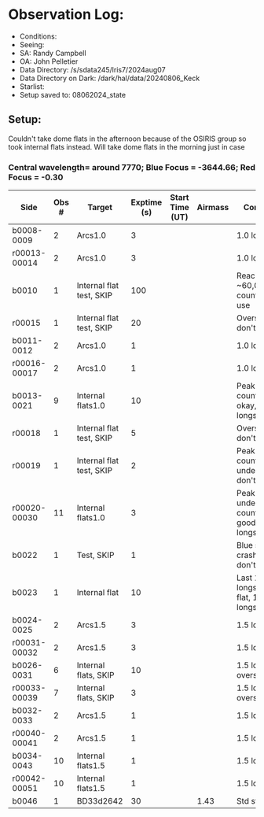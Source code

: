 # Observation Log:

* Conditions: 
* Seeing: 
* SA: Randy Campbell
* OA: John Pelletier
* Data Directory: /s/sdata245/lris7/2024aug07
* Data Directory on Dark: /dark/hal/data/20240806_Keck
* Starlist: 
* Setup saved to: 08062024_state

## Setup: 
Couldn't take dome flats in the afternoon because of the OSIRIS group so took internal flats instead. Will take dome flats in the morning just in case
    
### Central wavelength= around 7770; Blue Focus = -3644.66; Red Focus = -0.30

| Side | Obs #     | Target    | Exptime (s) | Start Time (UT) | Airmass | Comments                                                   |
|------|-----------|-----------|-------------|-----------------|---------|------------------------------------------------------------|
|b0008-0009|2|Arcs1.0        |3| ||1.0 longslit|
|r00013-00014|2|Arcs1.0        |3| ||1.0 longslit|
|b0010|1|Internal flat test, SKIP        |100| ||Reached max ~60,000 counts, don't use|
|r00015|1|Internal flat test, SKIP       |20| ||Oversaturated, don't use|
|b0011-0012|2|Arcs1.0        |1| ||1.0 longslit|
|r00016-00017|2|Arcs1.0        |1| ||1.0 longslit|
|b0013-0021|9|Internal flats1.0        |10| ||Peak ~8,000 counts, looks okay, 1.0 longslit|
|r00018|1|Internal flat test, SKIP        |5| ||Oversaturated, don't use|
|r00019|1|Internal flat test, SKIP        |2| ||Peak ~30,000 counts, a bit underexposed, don't use|
|r00020-00030|11|Internal flats1.0        |3| ||Peak a bit under 60,000 counts, looks good! 1.0 longslit|
|b0022|1|Test, SKIP        |1| ||Blue side crashed, test, don't use|
|b0023|1|Internal flat        |10| ||Last 1.0 longslit blue flat, 1.0 longslit|
|b0024-0025|2|Arcs1.5        |3| ||1.5 longslit|
|r00031-00032|2|Arcs1.5        |3| ||1.5 longslit|
|b0026-0031|6|Internal flats, SKIP        |10| ||1.5 longslit, oversaturated|
|r00033-00039|7|Internal flats, SKIP        |3| ||1.5 longslit, oversaturated|
|b0032-0033|2|Arcs1.5        |1| ||1.5 longslit|
|r00040-00041|2|Arcs1.5        |1| ||1.5 longslit|
|b0034-0043|10|Internal flats1.5        |1| ||1.5 longslit|
|r00042-00051|10|Internal flats1.5        |1| ||1.5 longslit|
|b0046|1|BD33d2642|30||1.43|Std star|
